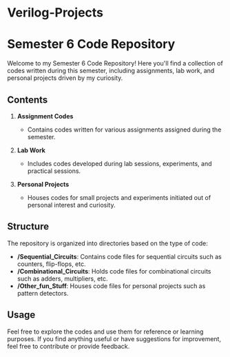 # Verilog-Projects
# Semester 6 Code Repository

Welcome to my Semester 6 Code Repository! Here you'll find a collection of codes written during this semester, including assignments, lab work, and personal projects driven by my curiosity.

## Contents

1. **Assignment Codes**
   - Contains codes written for various assignments assigned during the semester.

2. **Lab Work**
   - Includes codes developed during lab sessions, experiments, and practical sessions.

3. **Personal Projects**
   - Houses codes for small projects and experiments initiated out of personal interest and curiosity.

## Structure

The repository is organized into directories based on the type of code:

- **/Sequential_Circuits**: Contains code files for sequential circuits such as counters, flip-flops, etc.
- **/Combinational_Circuits**: Holds code files for combinational circuits such as adders, multipliers, etc.
- **/Other_fun_Stuff**: Houses code files for personal projects such as pattern detectors.

## Usage

Feel free to explore the codes and use them for reference or learning purposes. If you find anything useful or have suggestions for improvement, feel free to contribute or provide feedback.


